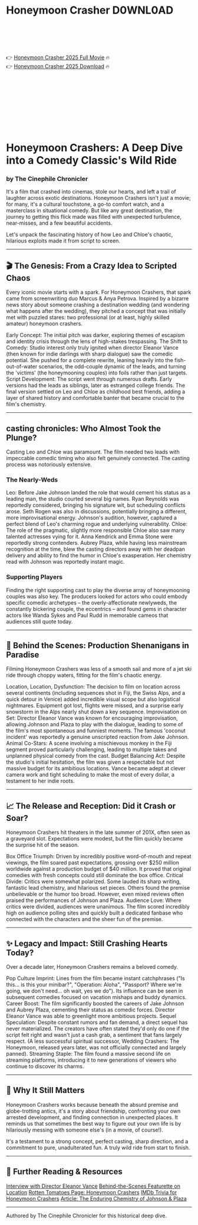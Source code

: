 # Honeymoon Crasher D0WNL0AD

<br><br><br><br>


👉 <a href="https://Stephen-velscacuther1987.github.io/rbscwspvul/">Honeymoon Crasher 2025 Full Movie</a> 🔥
<br>
👉 <a href="https://Stephen-velscacuther1987.github.io/rbscwspvul/">Honeymoon Crasher 2025 Download</a> 🔥


<br><br><br><br><br><br><br><br>



# Honeymoon Crashers: A Deep Dive into a Comedy Classic's Wild Ride

### by The Cinephile Chronicler

It's a film that crashed into cinemas, stole our hearts, and left a trail of laughter across exotic destinations. Honeymoon Crashers isn't just a movie; for many, it's a cultural touchstone, a go-to comfort watch, and a masterclass in situational comedy. But like any great destination, the journey to getting this flick made was filled with unexpected turbulence, near-misses, and a few beautiful accidents.

Let's unpack the fascinating history of how Leo and Chloe's chaotic, hilarious exploits made it from script to screen.

---

## 🎬 The Genesis: From a Crazy Idea to Scripted Chaos

Every iconic movie starts with a spark. For Honeymoon Crashers, that spark came from screenwriting duo Marcus & Anya Petrova. Inspired by a bizarre news story about someone crashing a destination wedding (and wondering what happens after the wedding), they pitched a concept that was initially met with puzzled stares: two professional (or at least, highly skilled amateur) honeymoon crashers.

   Early Concept: The initial pitch was darker, exploring themes of escapism and identity crisis through the lens of high-stakes trespassing.
   The Shift to Comedy: Studio interest only truly ignited when director Eleanor Vance (then known for indie darlings with sharp dialogue) saw the comedic potential. She pushed for a complete rewrite, leaning heavily into the fish-out-of-water scenarios, the odd-couple dynamic of the leads, and turning the 'victims' (the honeymooning couples) into foils rather than just targets.
   Script Development: The script went through numerous drafts. Early versions had the leads as siblings, later as estranged college friends. The final version settled on Leo and Chloe as childhood best friends, adding a layer of shared history and comfortable banter that became crucial to the film's chemistry.

---

##  casting chronicles: Who Almost Took the Plunge?

Casting Leo and Chloe was paramount. The film needed two leads with impeccable comedic timing who also felt genuinely connected. The casting process was notoriously extensive.

### The Nearly-Weds

   Leo: Before Jake Johnson landed the role that would cement his status as a leading man, the studio courted several big names. Ryan Reynolds was reportedly considered, bringing his signature wit, but scheduling conflicts arose. Seth Rogen was also in discussions, potentially bringing a different, more improvisational energy. Johnson's audition, however, captured a perfect blend of Leo's charming rogue and underlying vulnerability.
   Chloe: The role of the pragmatic, slightly more responsible Chloe also saw many talented actresses vying for it. Anna Kendrick and Emma Stone were reportedly strong contenders. Aubrey Plaza, while having less mainstream recognition at the time, blew the casting directors away with her deadpan delivery and ability to find the humor in Chloe's exasperation. Her chemistry read with Johnson was reportedly instant magic.

### Supporting Players

Finding the right supporting cast to play the diverse array of honeymooning couples was also key. The producers looked for actors who could embody specific comedic archetypes – the overly-affectionate newlyweds, the constantly bickering couple, the eccentrics – and found gems in character actors like Wanda Sykes and Paul Rudd in memorable cameos that audiences still quote today.

---

## 🌴 Behind the Scenes: Production Shenanigans in Paradise

Filming Honeymoon Crashers was less of a smooth sail and more of a jet ski ride through choppy waters, fitting for the film's chaotic energy.

   Location, Location, Dysfunction: The decision to film on location across several continents (including sequences shot in Fiji, the Swiss Alps, and a quick detour in Venice) added incredible visual scope but also logistical nightmares. Equipment got lost, flights were missed, and a surprise early snowstorm in the Alps nearly shut down a key sequence.
   Improvisation on Set: Director Eleanor Vance was known for encouraging improvisation, allowing Johnson and Plaza to play with the dialogue, leading to some of the film's most spontaneous and funniest moments. The famous 'coconut incident' was reportedly a genuine unscripted reaction from Jake Johnson.
   Animal Co-Stars: A scene involving a mischievous monkey in the Fiji segment proved particularly challenging, leading to multiple takes and unplanned physical comedy from the cast.
   Budget Balancing Act: Despite the studio's initial hesitation, the film was given a respectable but not massive budget for its ambitious locations. Vance became adept at clever camera work and tight scheduling to make the most of every dollar, a testament to her indie roots.

---

## 📈 The Release and Reception: Did it Crash or Soar?

Honeymoon Crashers hit theaters in the late summer of 201X, often seen as a graveyard slot. Expectations were modest, but the film quickly became the surprise hit of the season.

   Box Office Triumph: Driven by incredibly positive word-of-mouth and repeat viewings, the film soared past expectations, grossing over $250 million worldwide against a production budget of $40 million. It proved that original comedies with fresh concepts could still dominate the box office.
   Critical Divide: Critics were somewhat polarized. Some lauded its sharp writing, fantastic lead chemistry, and hilarious set pieces. Others found the premise unbelievable or the humor too broad. However, even mixed reviews often praised the performances of Johnson and Plaza.
   Audience Love: Where critics were divided, audiences were unanimous. The film scored incredibly high on audience polling sites and quickly built a dedicated fanbase who connected with the characters and the sheer fun of the premise.

---

## ✨ Legacy and Impact: Still Crashing Hearts Today?

Over a decade later, Honeymoon Crashers remains a beloved comedy.

   Pop Culture Imprint: Lines from the film became instant catchphrases ("Is this... is this your minibar?", "Operation: Aloha", "Passport? Where we're going, we don't need... oh wait, yes we do"). Its influence can be seen in subsequent comedies focused on vacation mishaps and buddy dynamics.
   Career Boost: The film significantly boosted the careers of Jake Johnson and Aubrey Plaza, cementing their status as comedic forces. Director Eleanor Vance was able to greenlight more ambitious projects.
   Sequel Speculation: Despite constant rumors and fan demand, a direct sequel has never materialized. The creators have often stated they'd only do one if the script felt right and wasn't just a cash grab, a sentiment that fans largely respect. (A less successful spiritual successor, Wedding Crashers: The Honeymoon, released years later, was not officially connected and largely panned).
   Streaming Staple: The film found a massive second life on streaming platforms, introducing it to new generations of viewers who continue to discover its charms.

---

## 🤔 Why It Still Matters

Honeymoon Crashers works because beneath the absurd premise and globe-trotting antics, it's a story about friendship, confronting your own arrested development, and finding connection in unexpected places. It reminds us that sometimes the best way to figure out your own life is by hilariously messing with someone else's (in a movie, of course!).

It's a testament to a strong concept, perfect casting, sharp direction, and a commitment to pure, unadulterated fun. A truly wild ride from start to finish.

---

## 🔗 Further Reading & Resources

   [Interview with Director Eleanor Vance](https://www.example.com/vance-interview-link)
   [Behind-the-Scenes Featurette on Location](https://www.youtube.com/example-bts-link)
   [Rotten Tomatoes Page: Honeymoon Crashers](https://www.rottentomatoes.com/honeymoon-crashers-fakeid)
   [IMDb Trivia for Honeymoon Crashers](https://www.imdb.com/title/fakeid/trivia)
   [Article: The Enduring Chemistry of Johnson & Plaza](https://www.example.com/johnson-plaza-chemistry)

---

Authored by The Cinephile Chronicler for this historical deep dive.


